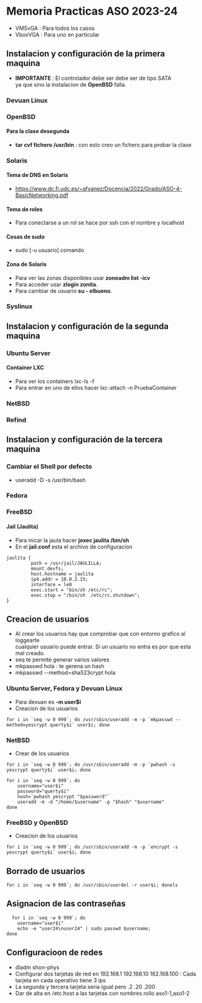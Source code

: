 # Memoria Practicas ASO 2023-24
- VMSvGA : Para todos los casos
- VboxVGA : Para uno en particular
## Instalacion y configuración de la primera maquina
- **IMPORTANTE** : El controlador debe ser debe ser de tipo SATA   
ya que sino la instalacion de **OpenBSD** falla.
### Devuan Linux
### OpenBSD 
#### Para la clase desegunda
- **tar cvf fichero /usr/bin** : con esto creo un fichero para probar la clase
### Solaris
#### Tema de DNS en Solaris
- https://www.dc.fi.udc.es/~afyanez/Docencia/2022/Grado/ASO-4-BasicNetworking.pdf
#### Tema de roles
- Para conectarse a un rol se hace por ssh con el nombre y localhost
#### Cosas de sudo
- sudo [-u usuario] comando
#### Zona de Solaris
- Para ver las zonas disponibles usar **zoneadm list -icv**
- Para acceder usar **zlogin zonita**.
- Para cambiar de usuario **su - elbueno**.
### Syslinux
## Instalacion y configuración de la segunda maquina
### Ubuntu Server
#### Container LXC
- Para ver los containers lxc-ls -f
- Para entrar en uno de ellos hacer lxc-attach -n PruebaContainer
### NetBSD
### Refind
## Instalacion y configuración de la tercera maquina
### Cambiar el Shell por defecto
- useradd -D -s /usr/bin/bash 
### Fedora
### FreeBSD
#### Jail (Jaulita)
- Para inicar la jaula hacer **jexec jaulita /bin/sh**
- En el **jail.conf** esta el archivo de configuracion
```
jaulita {
         path = /usr/jail/JAULILLA;
         mount.devfs;
         host.hostname = jaulita
         ip4.addr = 10.0.2.15;
         interface = le0
         exec.start = "bin/sh /etc/rc";
         exec.stop = "/bin/sh  /etc/rc.shutdown";  
}
```
  

## Creacion de usuarios
- Al crear los usuarios hay que comprobar que con entorno grafico al loggearte  
  cualquier usuario puede   entrar. Si un usuario no entra es por que esta mal creado.
- seq te permite generar varios valores 
- mkpasswd hola : te gerena un hash
- mkpasswd --method=sha523crypt hola
### Ubuntu Server, Fedora y Devuan Linux
- Para devuan es **-m user$i**
- Creacion de los usuarios
```
for i in `seq -w 0 999`; do /usr/sbin/useradd -m -p `mkpasswd --method=yescrypt querty$i` user$i; done 
```

### NetBSD
-  Crear de los usuarios
```
for i in `seq -w 0 999`; do /usr/sbin/useradd -m -p `pwhash -s yescrypt querty$i` user$i; done 

for i in `seq -w 0 999`; do
    username="user$i"
    password="querty$i"  
    hash=`pwhash yescrypt "$password"`
    useradd -m -d "/home/$username" -p "$hash" "$username"
done
```
### FreeBSD y OpenBSD
- Creacion de los usuarios
``` 
for i in `seq -w 0 999`; do /usr/sbin/useradd -m -p `encrypt -s yescrypt querty$i` user$i; done 

```
## Borrado de usuarios
```
for i in `seq -w 0 999`; do /usr/sbin/userdel -r user$i; donels
```
## Asignacion de las contraseñas
```
  for i in `seq -w 0 999`; do
    username="user$i"
    echo -e "user24\nuser24" | sudo passwd $username;
done
```

## Configuracioon de redes
- dladm shon-phys
- Configurar dos tarjetas de red en 192.168.1 192.168.10 162.168.100 : Cada tarjeta en cada operativo tiene 3 ips
-  La segunda y tercera tarjeta seria igual pero .2 .20 .200
-  Dar de alta en /etc.host a las tarjetas con nombres rollo aso1-1,aso1-2  


